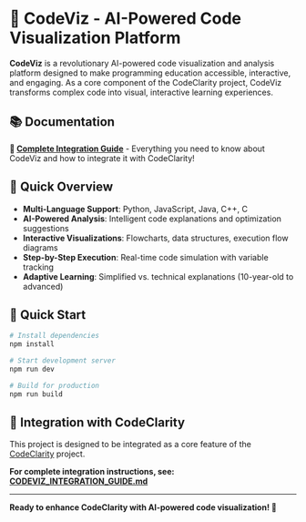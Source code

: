# 🚀 CodeViz - AI-Powered Code Visualization Platform

**CodeViz** is a revolutionary AI-powered code visualization and analysis platform designed to make programming education accessible, interactive, and engaging. As a core component of the CodeClarity project, CodeViz transforms complex code into visual, interactive learning experiences.

## 📚 Documentation

**📖 [Complete Integration Guide](CODEVIZ_INTEGRATION_GUIDE.md)** - Everything you need to know about CodeViz and how to integrate it with CodeClarity!

## 🎯 Quick Overview

- **Multi-Language Support**: Python, JavaScript, Java, C++, C
- **AI-Powered Analysis**: Intelligent code explanations and optimization suggestions
- **Interactive Visualizations**: Flowcharts, data structures, execution flow diagrams
- **Step-by-Step Execution**: Real-time code simulation with variable tracking
- **Adaptive Learning**: Simplified vs. technical explanations (10-year-old to advanced)

## 🚀 Quick Start

```bash
# Install dependencies
npm install

# Start development server
npm run dev

# Build for production
npm run build
```

## 🔗 Integration with CodeClarity

This project is designed to be integrated as a core feature of the [CodeClarity](https://github.com/Sushma-1706/CodeClarity) project. 

**For complete integration instructions, see: [CODEVIZ_INTEGRATION_GUIDE.md](CODEVIZ_INTEGRATION_GUIDE.md)**

---

**Ready to enhance CodeClarity with AI-powered code visualization! 🎉**
